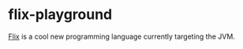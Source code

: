 # flix-playground

[Flix](https://flix.dev/get-started/) is a cool new programming language currently targeting the JVM.

